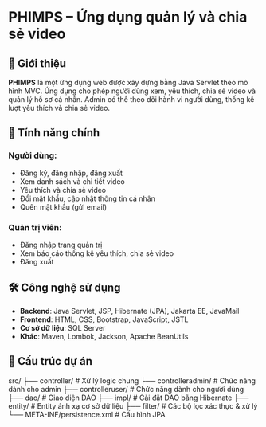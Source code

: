 # PHIMPS – Ứng dụng quản lý và chia sẻ video

## 📌 Giới thiệu
**PHIMPS** là một ứng dụng web được xây dựng bằng Java Servlet theo mô hình MVC. Ứng dụng cho phép người dùng xem, yêu thích, chia sẻ video và quản lý hồ sơ cá nhân. Admin có thể theo dõi hành vi người dùng, thống kê lượt yêu thích và chia sẻ video.

## 🚀 Tính năng chính
### Người dùng:
- Đăng ký, đăng nhập, đăng xuất
- Xem danh sách và chi tiết video
- Yêu thích và chia sẻ video
- Đổi mật khẩu, cập nhật thông tin cá nhân
- Quên mật khẩu (gửi email)

### Quản trị viên:
- Đăng nhập trang quản trị
- Xem báo cáo thống kê yêu thích, chia sẻ video
- Đăng xuất

## 🛠️ Công nghệ sử dụng
- **Backend**: Java Servlet, JSP, Hibernate (JPA), Jakarta EE, JavaMail
- **Frontend**: HTML, CSS, Bootstrap, JavaScript, JSTL
- **Cơ sở dữ liệu**: SQL Server
- **Khác**: Maven, Lombok, Jackson, Apache BeanUtils

## 📁 Cấu trúc dự án
src/
├── controller/ # Xử lý logic chung
├── controlleradmin/ # Chức năng dành cho admin
├── controlleruser/ # Chức năng dành cho người dùng
├── dao/ # Giao diện DAO
├── impl/ # Cài đặt DAO bằng Hibernate
├── entity/ # Entity ánh xạ cơ sở dữ liệu
├── filter/ # Các bộ lọc xác thực & xử lý
└── META-INF/persistence.xml # Cấu hình JPA
